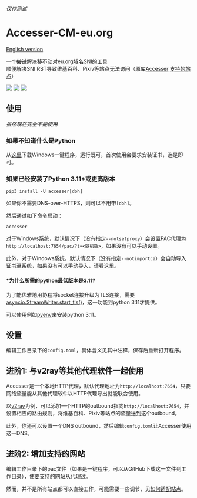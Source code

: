 *仅作测试* 
# Accesser-CM-eu.org
[English version](README.en.md)

一个~~尝试~~解决移不动对eu.org域名SNI的工具  
顺便解决SNI RST导致维基百科、Pixiv等站点无法访问（原库[Accesser](https://github.com/URenko/Accesser) [支持的站点](https://github.com/URenko/Accesser/wiki/目前支持的站点)）

[![](https://img.shields.io/github/release/URenko/Accesser.svg)](https://github.com/URenko/Accesser/releases/latest)
[![](https://img.shields.io/github/downloads/URenko/Accesser/total.svg)](https://github.com/URenko/Accesser/releases/latest)
[![](https://img.shields.io/github/license/URenko/Accesser.svg)](https://github.com/URenko/Accesser/blob/master/LICENSE)

## 使用
~~*虽然现在完全不能使用*~~
### 如果不知道什么是Python
从[这里](https://github.com/URenko/Accesser/releases/download/v0.8.0/accesser.exe)下载Windows一键程序，运行既可，首次使用会要求安装证书，选是即可。
### 如果已经安装了Python 3.11*或更高版本
```
pip3 install -U accesser[doh]
```
如果你不需要DNS-over-HTTPS，则可以不用带`[doh]`。

然后通过如下命令启动：
```
accesser
```
对于Windows系统，默认情况下（没有指定`--notsetproxy`）会设置PAC代理为`http://localhost:7654/pac/?t=<随机数>`，如果没有可以手动设置。

此外，对于Windows系统，默认情况下（没有指定`--notimportca`）会自动导入证书至系统，如果没有可以手动导入，请看[这里](https://github.com/URenko/Accesser/wiki/FAQ#q-windows%E8%AE%BF%E9%97%AE%E7%9B%B8%E5%85%B3%E7%BD%91%E7%AB%99%E5%87%BA%E7%8E%B0%E8%AF%81%E4%B9%A6%E9%94%99%E8%AF%AF%E6%82%A8%E7%9A%84%E8%BF%9E%E6%8E%A5%E4%B8%8D%E6%98%AF%E7%A7%81%E5%AF%86%E8%BF%9E%E6%8E%A5neterr_cert_invalid%E4%B9%8B%E7%B1%BB%E7%9A%84%E6%80%8E%E4%B9%88%E5%8A%9E%E8%AF%81%E4%B9%A6%E5%AF%BC%E5%85%A5%E9%94%99%E8%AF%AF%E6%80%8E%E4%B9%88%E5%8A%9E%E5%A6%82%E4%BD%95%E5%8D%B8%E8%BD%BD%E8%AF%81%E4%B9%A6)。

#### *为什么所需的python最低版本是3.11?
为了能优雅地用协程将socket连接升级为TLS连接，需要[asyncio.StreamWriter.start_tls()](https://docs.python.org/zh-cn/3/library/asyncio-stream.html#asyncio.StreamWriter.start_tls)，这一功能到python 3.11才提供。

可以使用例如[pyenv](https://github.com/pyenv/pyenv)来安装python 3.11。

## 设置
编辑工作目录下的`config.toml`，具体含义见其中注释，保存后重新打开程序。

## 进阶1: 与v2ray等其他代理软件一起使用
Accesser是一个本地HTTP代理，默认代理地址为`http://localhost:7654`，只要网络流量能从其他代理软件以HTTP代理导出就能联合使用。

以[v2ray](https://github.com/v2fly/v2ray-core)为例，可以添加一个HTTP的outbound指向`http://localhost:7654`，并设置相应的路由规则，将维基百科、Pixiv等站点的流量送到这个outbound。

此外，你还可以设置一个DNS outbound，然后编辑`config.toml`让Accesser使用这一DNS。

## 进阶2: 增加支持的网站
编辑工作目录下的pac文件（如果是一键程序，可以从GitHub下载这一文件到工作目录），使要支持的网站从代理过。

然而，并不是所有站点都可以直接工作，可能需要一些调节，见[如何适配站点](https://github.com/URenko/Accesser/wiki/如何适配站点)。
